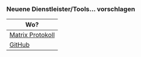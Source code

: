 ### Neuene Dienstleister/Tools... vorschlagen

| Wo?                                                             |
| --------------------------------------------------------------- |
| [Matrix Protokoll](https://matrix.to/#/#vorschlaege:matrix.org) |
| [GitHub](https://github.com/gitpages/echtme.ga/tree/main/docs) |
